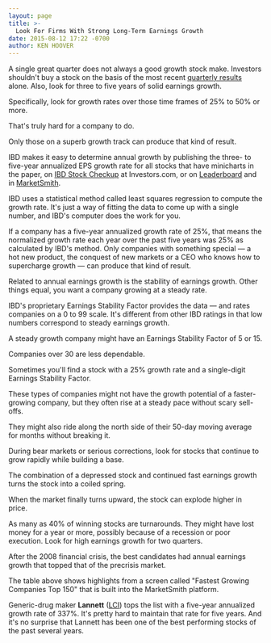 ```yaml
---
layout: page
title: >-
  Look For Firms With Strong Long-Term Earnings Growth
date: 2015-08-12 17:22 -0700
author: KEN HOOVER
---
```





A single great quarter does not always a good growth stock make. Investors shouldn't buy a stock on the basis of the most recent [quarterly results](http://education.investors.com/investors-corner/766086-how-to-buy-stocks.htm) alone. Also, look for three to five years of solid earnings growth.



Specifically, look for growth rates over those time frames of 25% to 50% or more.


That's truly hard for a company to do.


Only those on a superb growth track can produce that kind of result.


IBD makes it easy to determine annual growth by publishing the three- to five-year annualized EPS growth rate for all stocks that have minicharts in the paper, on [IBD Stock Checkup](http://research.investors.com/stock-checkup/?nav=ResearchCheckup) at Investors.com, or on [Leaderboard](http://leaderboard.investors.com/leaderboard/leaders/default.aspx) and in [MarketSmith](http://www.marketsmith.com/).


IBD uses a statistical method called least squares regression to compute the growth rate. It's just a way of fitting the data to come up with a single number, and IBD's computer does the work for you.


If a company has a five-year annualized growth rate of 25%, that means the normalized growth rate each year over the past five years was 25% as calculated by IBD's method. Only companies with something special — a hot new product, the conquest of new markets or a CEO who knows how to supercharge growth — can produce that kind of result.


Related to annual earnings growth is the stability of earnings growth. Other things equal, you want a company growing at a steady rate.


IBD's proprietary Earnings Stability Factor provides the data — and rates companies on a 0 to 99 scale. It's different from other IBD ratings in that low numbers correspond to steady earnings growth.


A steady growth company might have an Earnings Stability Factor of 5 or 15.


Companies over 30 are less dependable.


Sometimes you'll find a stock with a 25% growth rate and a single-digit Earnings Stability Factor.


These types of companies might not have the growth potential of a faster-growing company, but they often rise at a steady pace without scary sell-offs.


They might also ride along the north side of their 50-day moving average for months without breaking it.


During bear markets or serious corrections, look for stocks that continue to grow rapidly while building a base.


The combination of a depressed stock and continued fast earnings growth turns the stock into a coiled spring.


When the market finally turns upward, the stock can explode higher in price.


As many as 40% of winning stocks are turnarounds. They might have lost money for a year or more, possibly because of a recession or poor execution. Look for high earnings growth for two quarters.


After the 2008 financial crisis, the best candidates had annual earnings growth that topped that of the precrisis market.


The table above shows highlights from a screen called "Fastest Growing Companies Top 150" that is built into the MarketSmith platform.


Generic-drug maker **Lannett** ([LCI](https://research.investors.com/quote.aspx?symbol=LCI)) tops the list with a five-year annualized growth rate of 337%. It's pretty hard to maintain that rate for five years. And it's no surprise that Lannett has been one of the best performing stocks of the past several years.




